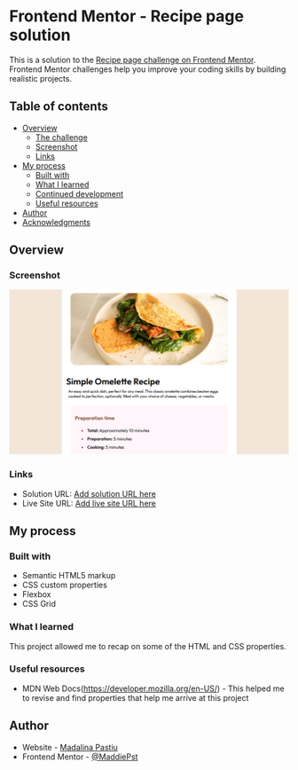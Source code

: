 # Frontend Mentor - Recipe page solution

This is a solution to the [Recipe page challenge on Frontend Mentor](https://www.frontendmentor.io/challenges/recipe-page-KiTsR8QQKm). Frontend Mentor challenges help you improve your coding skills by building realistic projects. 

## Table of contents

- [Overview](#overview)
  - [The challenge](#the-challenge)
  - [Screenshot](#screenshot)
  - [Links](#links)
- [My process](#my-process)
  - [Built with](#built-with)
  - [What I learned](#what-i-learned)
  - [Continued development](#continued-development)
  - [Useful resources](#useful-resources)
- [Author](#author)
- [Acknowledgments](#acknowledgments)



## Overview

### Screenshot

![](./Screenshot%202025-01-30%20144225.png)

### Links

- Solution URL: [Add solution URL here](https://your-solution-url.com)
- Live Site URL: [Add live site URL here](https://your-live-site-url.com)

## My process

### Built with

- Semantic HTML5 markup
- CSS custom properties
- Flexbox
- CSS Grid

### What I learned

This project allowed me to recap on some of the HTML and CSS properties.

### Useful resources

- MDN Web Docs(https://developer.mozilla.org/en-US/) - This helped me to revise and find properties that help me arrive at this project

## Author

- Website - [Madalina Pastiu](https://maddiepst.github.io/)
- Frontend Mentor - [@MaddiePst](https://www.frontendmentor.io/profile/MaddiePst)


